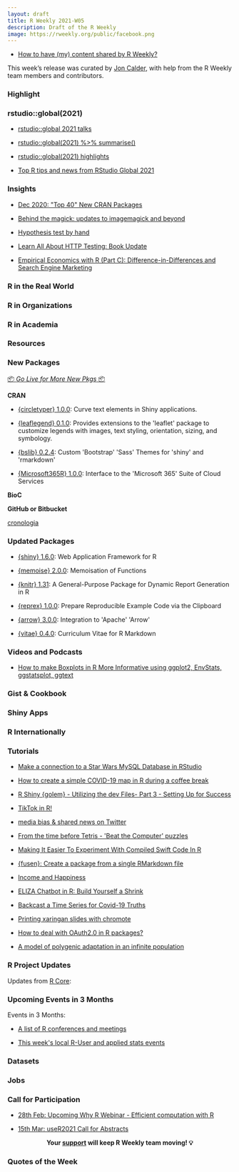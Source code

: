 ```yaml
---
layout: draft
title: R Weekly 2021-W05
description: Draft of the R Weekly
image: https://rweekly.org/public/facebook.png
---
```


+ [How to have (my) content shared by R Weekly?](https://github.com/rweekly/rweekly.org#how-to-have-my-content-shared-by-r-weekly)

This week’s release was curated by [Jon Calder](https://twitter.com/jonmcalder), with help from the R Weekly team members and contributors.

###  Highlight



### rstudio::global(2021)

+ [rstudio::global 2021 talks](https://rstudio.com/resources/rstudioglobal-2021/)

+ [rstudio::global(2021) %>% summarise()](https://clarewest.github.io/blog/post/rstudio-global-2021-summarise/)

+ [rstudio::global(2021) highlights](https://www.mango-solutions.com/rstudioglobal2021-highlights/)

+ [Top R tips and news from RStudio Global 2021](https://techexec.com.au/?p=2443)

### Insights

+ [Dec 2020: "Top 40" New CRAN Packages](https://rviews.rstudio.com/2021/01/29/dec-2020-top-40-new-cran-packages/)

+ [Behind the magick: updates to imagemagick and beyond](https://ropensci.org/technotes/2021/01/29/magick-26/)

+ [Hypothesis test by hand](https://statsandr.com/blog/hypothesis-test-by-hand/)

+ [Learn All About HTTP Testing: Book Update](https://ropensci.org/blog/2021/01/26/http-testing-book/)

+ [Empirical Economics with R (Part C): Difference-in-Differences and Search Engine Marketing](http://skranz.github.io//r/2021/01/27/EmpEconC.html)

### R in the Real World



###  R in Organizations



###  R in Academia



###  Resources



###  New Packages

<p class="added-hostname"><a href="https://rweekly.org/live" target="_blank" class="externalLink">📦 <i>Go Live for More New Pkgs</i> 📦</a></p>

**CRAN**

+ [{circletyper} 1.0.0](https://github.com/etiennebacher/circletyper): Curve text elements in Shiny applications.

+ [{leaflegend} 0.1.0](https://github.com/tomroh/leaflegend): Provides extensions to the 'leaflet' package to customize legends with images, text styling, orientation, sizing, and symbology.

+ [{bslib} 0.2.4](https://github.com/rstudio/bslib): Custom 'Bootstrap' 'Sass' Themes for 'shiny' and 'rmarkdown'

+ [{Microsoft365R} 1.0.0](https://github.com/Azure/Microsoft365R): Interface to the 'Microsoft 365' Suite of Cloud Services

**BioC**



**GitHub or Bitbucket**

[cronologia](https://github.com/feddelegrand7/cronologia)

### Updated Packages

+ [{shiny} 1.6.0](https://cran.r-project.org/package=shiny): Web Application Framework for R

+ [{memoise} 2.0.0](https://cran.r-project.org/package=memoise): Memoisation of Functions

+ [{knitr} 1.31](https://cran.r-project.org/package=knitr): A General-Purpose Package for Dynamic Report Generation in R

+ [{reprex} 1.0.0](https://cran.r-project.org/package=reprex): Prepare Reproducible Example Code via the Clipboard

+ [{arrow} 3.0.0](https://cran.r-project.org/package=arrow): Integration to 'Apache' 'Arrow'

+ [{vitae} 0.4.0](https://cran.r-project.org/package=vitae): Curriculum Vitae for R Markdown

###  Videos and Podcasts

+ [How to make Boxplots in R More Informative using ggplot2, EnvStats, ggstatsplot, ggtext](https://youtu.be/kQ8CtRV0kSQ)

### Gist & Cookbook



### Shiny Apps



### R Internationally



###  Tutorials

+ [Make a connection to a Star Wars MySQL Database in RStudio](https://sciencificity-blog.netlify.app/posts/2020-12-31-using-tidyverse-with-dbs-partiii/)

+ [How to create a simple COVID-19 map in R during a coffee break](https://www.petrkajzar.eu/en/2021/covid-maps.html)

+ [R Shiny {golem} - Utilizing the dev Files- Part 3 - Setting Up for Success](https://www.stoltzmanconsulting.com/blog/2021/01/29/r-shiny-golem-development-to-production-part-3)

+ [TikTok in R!](https://www.littlemissdata.com/blog/tiktokrmd)

+ [media bias & shared news on Twitter](https://jtimm.net/2021/01/29/media-bias/)

+ [From the time before Tetris - 'Beat the Computer' puzzles](https://coolbutuseless.github.io/2021/01/27/from-the-time-before-tetris-beat-the-computer-puzzles/)

+ [Making It Easier To Experiment With Compiled Swift Code In R](https://rud.is/b/2021/01/26/making-it-easier-to-experiment-with-compiled-swift-code-in-r/)

+ [{fusen}: Create a package from a single RMarkdown file](https://rtask.thinkr.fr/fusen-create-a-package-from-a-single-rmarkdown-file/)

+ [Income and Happiness](https://kieranhealy.org/blog/archives/2021/01/26/income-and-happiness/)

+ [ELIZA Chatbot in R: Build Yourself a Shrink](https://blog.ephorie.de/eliza-chatbot-in-r-build-yourself-a-shrink)

+ [Backcast a Time Series for Covid-19 Truths](https://datageeek.com/2021/01/25/backcast-a-time-series-for-covid-19-truths/)

+ [Printing xaringan slides with chromote](https://www.garrickadenbuie.com/blog/print-xaringan-chromote/)

+ [How to deal with OAuth2.0 in R packages?](https://blog.r-hub.io/2021/01/25/oauth-2.0/)

+ [A model of polygenic adaptation in an infinite population](https://onunicornsandgenes.blog/2021/01/24/a-model-of-polygenic-adaptation-in-an-infinite-population/)

<!--<div class="post-more-begin></div><div class="post-more-end"></div>-->

###  R Project Updates

Updates from [R Core](http://developer.r-project.org/blosxom.cgi/R-devel/NEWS):


###  Upcoming Events in 3 Months

Events in 3 Months:


+ [A list of R conferences and meetings](https://jumpingrivers.github.io/meetingsR/events.html)

+ [This week's local R-User and applied stats events](https://community.rstudio.com/c/irl)


### Datasets

### Jobs




###  Call for Participation

+ [28th Feb: Upcoming Why R Webinar - Efficient computation with R](http://whyr.pl//foundation/2021/gwynn-studevant/)

+ [15th Mar: useR2021 Call for Abstracts](https://user2021.r-project.org/participation/call-for-abstracts/)

<p class="hide-support added-hostname support-rweekly" style="text-align: center;font-weight: bold;">Your <a class="non-visited externalLink" href="https://www.patreon.com/rweekly" onclick="pas(this)">support</a> will keep R Weekly team moving! 💡</p>

###  Quotes of the Week
